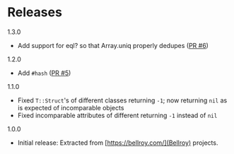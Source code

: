 # Releases

1.3.0

* Add support for eql? so that Array.uniq properly dedupes ([PR #6](https://github.com/bellroy/sorbet-struct-comparable/pull/6))

1.2.0

* Add `#hash` ([PR #5](https://github.com/bellroy/sorbet-struct-comparable/pull/5))

1.1.0

* Fixed `T::Struct`'s of different classes returning `-1`; now returning `nil` as is expected of incomparable objects
* Fixed incomparable attributes of different returning `-1` instead of `nil`

1.0.0

* Initial release: Extracted from [https://bellroy.com/](Bellroy) projects.
